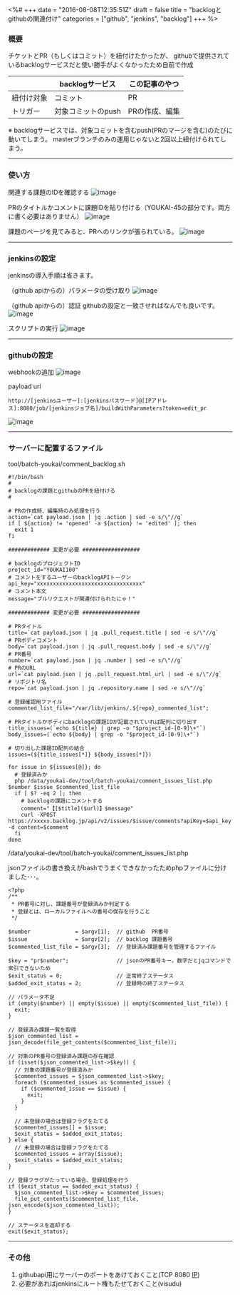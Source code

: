 <%#
+++
date = "2016-08-08T12:35:51Z"
draft = false
title = "backlogとgithubの関連付け"
categories = ["github", "jenkins", "backlog"]
+++
%>

### 概要
チケットとPR（もしくはコミット）を紐付けたかったが、
githubで提供されているbacklogサービスだと使い勝手がよくなかったため自前で作成

| | backlogサービス | この記事のやつ |
| --- | --- | --- |
| 紐付け対象 | コミット | PR |
| トリガー| 対象コミットのpush | PRの作成、編集 |

※ backlogサービスでは、対象コミットを含むpush(PRのマージを含む)のたびに動いてしまう。
masterブランチのみの運用じゃないと2回以上紐付けられてしまう。

---

### 使い方
関連する課題のIDを確認する
![image](https://cloud.githubusercontent.com/assets/16536071/17468721/b39f9422-5d65-11e6-93bc-90ffa7244aec.png)

PRのタイトルかコメントに課題IDを貼り付ける（YOUKAI-45の部分です。両方に書く必要はありません）
![image](https://cloud.githubusercontent.com/assets/16536071/17468868/f2ccef4a-5d66-11e6-803e-2a225b75ca6d.png)

課題のページを見てみると、PRへのリンクが張られている。
![image](https://cloud.githubusercontent.com/assets/16536071/17468774/2ea7f8e4-5d66-11e6-9775-a6b9ba0e2e8e.png)

---

### jenkinsの設定

jenkinsの導入手順は省きます。

（github apiからの）パラメータの受け取り
![image](https://cloud.githubusercontent.com/assets/16536071/17468724/b9eb567c-5d65-11e6-9fdf-86ff0d5efec5.png)

（github apiからの）認証
githubの設定と一致させればなんでも良いです。
![image](https://cloud.githubusercontent.com/assets/16536071/17468727/bc4beeb8-5d65-11e6-9014-7c9cc1ab9a40.png)

スクリプトの実行
![image](https://cloud.githubusercontent.com/assets/16536071/17468729/beec5432-5d65-11e6-90fb-051aae6d6f6b.png)

---

### githubの設定

webhookの追加
![image](https://cloud.githubusercontent.com/assets/16536071/17468227/d67850ce-5d60-11e6-8148-362c33b8ebff.png)

payload url

`http://[jenkinsユーザー]:[jenkinsパスワード]@[IPアドレス]:8080/job/[jenkinsジョブ名]/buildWithParameters?token=edit_pr`

![image](https://cloud.githubusercontent.com/assets/16536071/17468273/5bf8af78-5d61-11e6-8fd4-1550c1c25372.png)

---

### サーバーに配置するファイル

tool/batch-youkai/comment_backlog.sh

```
#!/bin/bash
# 
# backlogの課題とgithubのPRを紐付ける
#

# PRの作成時、編集時のみ処理を行う
action=`cat payload.json | jq .action | sed -e s/\"//g`
if [ ${action} != 'opened' -a ${action} != 'edited' ]; then
  exit 1
fi

############# 変更が必要 ##################

# backlogのプロジェクトID
project_id="YOUKAI100"
# コメントをするユーザーのbacklogAPIトークン
api_key="xxxxxxxxxxxxxxxxxxxxxxxxxxxxxxxxx"
# コメント本文
message="プルリクエストが関連付けられたにゃ！"

############# 変更が必要 ##################

# PRタイトル
title=`cat payload.json | jq .pull_request.title | sed -e s/\"//g`
# PRボディコメント
body=`cat payload.json | jq .pull_request.body | sed -e s/\"//g`
# PR番号
number=`cat payload.json | jq .number | sed -e s/\"//g`
# PRのURL
url=`cat payload.json | jq .pull_request.html_url | sed -e s/\"//g`
# リポジトリ名
repo=`cat payload.json | jq .repository.name | sed -e s/\"//g`

# 登録確認用ファイル
commented_list_file="/var/lib/jenkins/.${repo}_commented_list";

# PRタイトルかボディにbacklogの課題IDが記載されていれば配列に切り出す
title_issues=(`echo ${title} | grep -o "$project_id-[0-9]\+"`)
body_issues=(`echo ${body} | grep -o "$project_id-[0-9]\+"`)

# 切り出した課題ID配列の結合
issues=(${title_issues[*]} ${body_issues[*]})

for issue in ${issues[@]}; do
  # 登録済みか
  php /data/youkai-dev/tool/batch-youkai/comment_issues_list.php $number $issue $commented_list_file
  if [ $? -eq 2 ]; then
    # backlogの課題にコメントする
    comment="【[$title]($url)】$message"
    curl -XPOST https://xxxxx.backlog.jp/api/v2/issues/$issue/comments?apiKey=$api_key -d content=$comment
  fi
done
```

/data/youkai-dev/tool/batch-youkai/comment_issues_list.php

jsonファイルの書き換えがbashでうまくできなかったためphpファイルに分けました･･･。

```
<?php
/**
 * PR番号に対し、課題番号が登録済みか判定する
 * 登録とは、ローカルファイルへの番号の保存を行うこと
 */

$number              = $argv[1];  // github  PR番号
$issue               = $argv[2];  // backlog 課題番号
$commented_list_file = $argv[3];  // 登録済み課題番号を管理するファイル

$key = "pr$number";               // jsonのPR番号キー。数字だとjqコマンドで索引できないため
$exit_status = 0;                 // 正常終了ステータス
$added_exit_status = 2;           // 登録時の終了ステータス

// パラメータ不足
if (empty($number) || empty($issue) || empty($commented_list_file)) {
  exit;
}

// 登録済み課題一覧を取得
$json_commented_list = json_decode(file_get_contents($commented_list_file));

// 対象のPR番号の登録済み課題の存在確認
if (isset($json_commented_list->$key)) {
  // 対象の課題番号が登録済みか
  $commented_issues = $json_commented_list->$key;
  foreach ($commented_issues as $commented_issue) {
    if ($commented_issue == $issue) {
      exit;
    }
  }

  // 未登録の場合は登録フラグをたてる
  $commented_issues[] = $issue;
  $exit_status = $added_exit_status;
} else {
  // 未登録の場合は登録フラグをたてる
  $commented_issues = array($issue);
  $exit_status = $added_exit_status;
}

// 登録フラグがたっている場合、登録処理を行う
if ($exit_status == $added_exit_status) {
  $json_commented_list->$key = $commented_issues;
  file_put_contents($commented_list_file, json_encode($json_commented_list));
}

// ステータスを返却する
exit($exit_status);
```

----

### その他

1. githubapi用にサーバーのポートをあけておくこと(TCP 8080 [IP](https://api.github.com/meta))
1. 必要があればjenkinsにルート権もたせておくこと(visudu)

